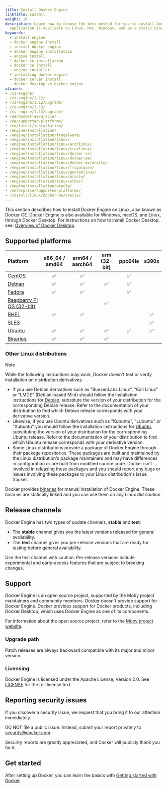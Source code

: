 ```yaml
---
title: Install Docker Engine
linkTitle: Install
weight: 10
description: Learn how to choose the best method for you to install Docker Engine. This client-server
  application is available on Linux, Mac, Windows, and as a static binary.
keywords:
  - install engine
  - docker engine install
  - install docker engine
  - docker engine installation
  - engine install
  - docker ce installation
  - docker ce install
  - engine installer
  - installing docker engine
  - docker server install
  - docker desktop vs docker engine
aliases:
- /cs-engine/
- /cs-engine/1.12/
- /cs-engine/1.12/upgrade/
- /cs-engine/1.13/
- /cs-engine/1.13/upgrade/
- /ee/docker-ee/oracle/
- /ee/supported-platforms/
- /en/latest/installation/
- /engine/installation/
- /engine/installation/frugalware/
- /engine/installation/linux/
- /engine/installation/linux/archlinux/
- /engine/installation/linux/cruxlinux/
- /engine/installation/linux/docker-ce/
- /engine/installation/linux/docker-ee/
- /engine/installation/linux/docker-ee/oracle/
- /engine/installation/linux/frugalware/
- /engine/installation/linux/gentoolinux/
- /engine/installation/linux/oracle/
- /engine/installation/linux/other/
- /engine/installation/oracle/
- /enterprise/supported-platforms/
- /install/linux/docker-ee/oracle/
---
```


This section describes how to install Docker Engine on Linux, also known as
Docker CE. Docker Engine is also available for Windows, macOS, and Linux,
through Docker Desktop. For instructions on how to install Docker Desktop,
see: [Overview of Docker Desktop](/manuals/desktop/_index.md).

## Supported platforms

| Platform                                       | x86_64 / amd64 | arm64 / aarch64 | arm (32-bit) | ppc64le | s390x |
| :--------------------------------------------- | :------------: | :-------------: | :----------: | :-----: | :---: |
| [CentOS](centos.md)                            |       ✅       |       ✅        |              |   ✅    |       |
| [Debian](debian.md)                            |       ✅       |       ✅        |      ✅      |   ✅    |       |
| [Fedora](fedora.md)                            |       ✅       |       ✅        |              |   ✅    |       |
| [Raspberry Pi OS (32-bit)](raspberry-pi-os.md) |                |                 |      ✅      |         |       |
| [RHEL](rhel.md)                                |       ✅       |       ✅        |              |         |  ✅   |
| [SLES](sles.md)                                |                |                 |              |         |  ✅   |
| [Ubuntu](ubuntu.md)                            |       ✅       |       ✅        |      ✅      |   ✅    |  ✅   |
| [Binaries](binaries.md)                        |       ✅       |       ✅        |      ✅      |         |       |

### Other Linux distributions

> [!NOTE]
>
> While the following instructions may work, Docker doesn't test or verify
> installation on distribution derivatives.

- If you use Debian derivatives such as "BunsenLabs Linux", "Kali Linux" or 
  "LMDE" (Debian-based Mint) should follow the installation instructions for
  [Debian](debian.md), substitute the version of your distribution for the
  corresponding Debian release. Refer to the documentation of your distribution to find
  which Debian release corresponds with your derivative version.
- Likewise, if you use Ubuntu derivatives such as "Kubuntu", "Lubuntu" or "Xubuntu"
  you should follow the installation instructions for [Ubuntu](ubuntu.md),
  substituting the version of your distribution for the corresponding Ubuntu release.
  Refer to the documentation of your distribution to find which Ubuntu release
  corresponds with your derivative version.
- Some Linux distributions provide a package of Docker Engine through their
  package repositories. These packages are built and maintained by the Linux
  distribution's package maintainers and may have differences in configuration
  or are built from modified source code. Docker isn't involved in releasing these
  packages and you should report any bugs or issues involving these packages to
  your Linux distribution's issue tracker.

Docker provides [binaries](binaries.md) for manual installation of Docker Engine.
These binaries are statically linked and you can use them on any Linux distribution.

## Release channels

Docker Engine has two types of update channels, **stable** and **test**:

* The **stable** channel gives you the latest versions released for general availability.
* The **test** channel gives you pre-release versions that are ready for testing before
  general availability.

Use the test channel with caution. Pre-release versions include experimental and
early-access features that are subject to breaking changes.

## Support

Docker Engine is an open source project, supported by the Moby project maintainers
and community members. Docker doesn't provide support for Docker Engine.
Docker provides support for Docker products, including Docker Desktop, which uses
Docker Engine as one of its components.

For information about the open source project, refer to the
[Moby project website](https://mobyproject.org/).

### Upgrade path

Patch releases are always backward compatible with its major and minor version.

### Licensing

Docker Engine is licensed under the Apache License, Version 2.0. See
[LICENSE](https://github.com/moby/moby/blob/master/LICENSE) for the full
license text.

## Reporting security issues

If you discover a security issue, we request that you bring it to our attention immediately.

DO NOT file a public issue. Instead, submit your report privately to security@docker.com.

Security reports are greatly appreciated, and Docker will publicly thank you for it.

## Get started

After setting up Docker, you can learn the basics with
[Getting started with Docker](/get-started/introduction/_index.md).
